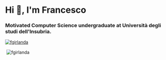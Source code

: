 <h1 align="left">Hi 👋, I'm Francesco</h1>
<h3 align="left">Motivated Computer Science undergraduate at Università degli studi dell'Insubria.</h3>

<p align="left"> <a href="https://github.com/ryo-ma/github-profile-trophy"><img src="https://github-profile-trophy.vercel.app/?username=fgirlanda" alt="fgirlanda" /></a> </p>


<p align="left">
</p>

<p>&nbsp;<img align="center" src="https://github-readme-stats.vercel.app/api?username=fgirlanda&show_icons=true&locale=en" alt="fgirlanda" /></p>
